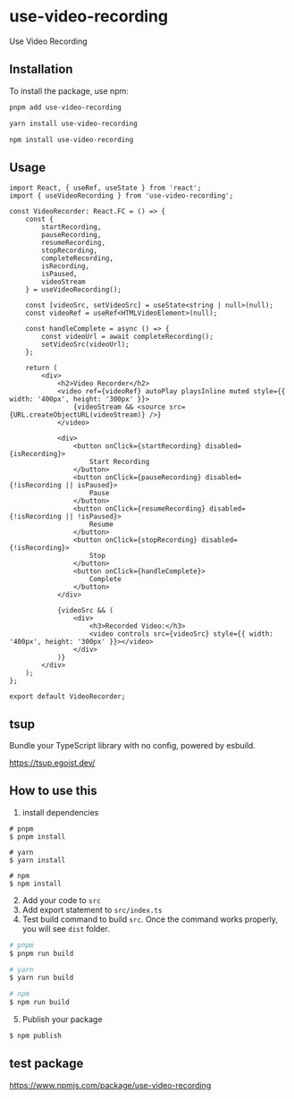 # use-video-recording

Use Video Recording

## Installation

To install the package, use npm:

```bash
pnpm add use-video-recording

yarn install use-video-recording

npm install use-video-recording
```

## Usage

```tsx
import React, { useRef, useState } from 'react';
import { useVideoRecording } from 'use-video-recording';

const VideoRecorder: React.FC = () => {
    const {
        startRecording,
        pauseRecording,
        resumeRecording,
        stopRecording,
        completeRecording,
        isRecording,
        isPaused,
        videoStream
    } = useVideoRecording();

    const [videoSrc, setVideoSrc] = useState<string | null>(null);
    const videoRef = useRef<HTMLVideoElement>(null);

    const handleComplete = async () => {
        const videoUrl = await completeRecording();
        setVideoSrc(videoUrl);
    };

    return (
        <div>
            <h2>Video Recorder</h2>
            <video ref={videoRef} autoPlay playsInline muted style={{ width: '400px', height: '300px' }}>
                {videoStream && <source src={URL.createObjectURL(videoStream)} />}
            </video>

            <div>
                <button onClick={startRecording} disabled={isRecording}>
                    Start Recording
                </button>
                <button onClick={pauseRecording} disabled={!isRecording || isPaused}>
                    Pause
                </button>
                <button onClick={resumeRecording} disabled={!isRecording || !isPaused}>
                    Resume
                </button>
                <button onClick={stopRecording} disabled={!isRecording}>
                    Stop
                </button>
                <button onClick={handleComplete}>
                    Complete
                </button>
            </div>

            {videoSrc && (
                <div>
                    <h3>Recorded Video:</h3>
                    <video controls src={videoSrc} style={{ width: '400px', height: '300px' }}></video>
                </div>
            )}
        </div>
    );
};

export default VideoRecorder;
```

## tsup
Bundle your TypeScript library with no config, powered by esbuild.

https://tsup.egoist.dev/

## How to use this
1. install dependencies
```
# pnpm
$ pnpm install

# yarn
$ yarn install

# npm
$ npm install
```
2. Add your code to `src`
3. Add export statement to `src/index.ts`
4. Test build command to build `src`.
Once the command works properly, you will see `dist` folder.

```zsh
# pnpm
$ pnpm run build

# yarn
$ yarn run build

# npm
$ npm run build
```
5. Publish your package

```zsh
$ npm publish
```


## test package
https://www.npmjs.com/package/use-video-recording
